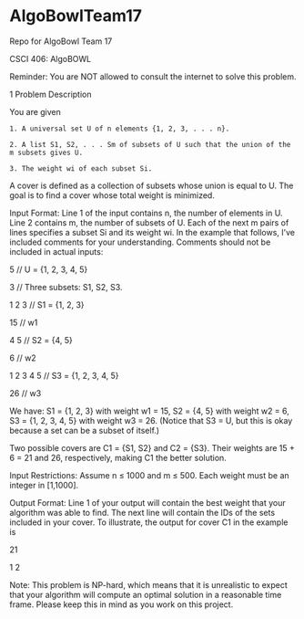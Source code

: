 # AlgoBowlTeam17
Repo for AlgoBowl Team 17


CSCI 406: AlgoBOWL

Reminder: You are NOT allowed to consult the internet to solve this problem.

1 Problem Description

You are given
	
	1. A universal set U of n elements {1, 2, 3, . . . n}.
	
	2. A list S1, S2, . . . Sm of subsets of U such that the union of the m subsets gives U.
	
	3. The weight wi of each subset Si.

A cover is defined as a collection of subsets whose union is equal to U. The goal is to find a cover
whose total weight is minimized.

Input Format: Line 1 of the input contains n, the number of elements in U. Line 2 contains m, the
number of subsets of U. Each of the next m pairs of lines specifies a subset Si and its weight wi. 
In the example that follows, I’ve included comments for your understanding. Comments should not
be included in actual inputs:

5                                                          // U = {1, 2, 3, 4, 5}

3                                                          // Three subsets: S1, S2, S3.

1 2 3                                                      // S1 = {1, 2, 3}

15                                                         // w1

4 5                                                        // S2 = {4, 5}

6                                                          // w2

1 2 3 4 5                                                  // S3 = {1, 2, 3, 4, 5}

26                                                         // w3

We have: S1 = {1, 2, 3} with weight w1 = 15, S2 = {4, 5} with weight w2 = 6, S3 = {1, 2, 3, 4, 5}
with weight w3 = 26. (Notice that S3 = U, but this is okay because a set can be a subset of itself.)

Two possible covers are C1 = {S1, S2} and C2 = {S3}. Their weights are 15 + 6 = 21 and 26,
respectively, making C1 the better solution.

Input Restrictions: Assume n ≤ 1000 and m ≤ 500. Each weight must be an integer in [1,1000].

Output Format: Line 1 of your output will contain the best weight that your algorithm was able to
find. The next line will contain the IDs of the sets included in your cover. To illustrate, the output
for cover C1 in the example is

21

1 2

Note: This problem is NP-hard, which means that it is unrealistic to expect that your
algorithm will compute an optimal solution in a reasonable time frame. Please keep
this in mind as you work on this project.